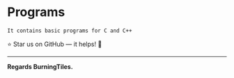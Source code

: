 # Programs
```
It contains basic programs for C and C++
```

:star: Star us on GitHub — it helps! :tada:

---
**Regards BurningTiles.**
